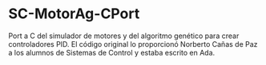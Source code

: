 # SC-MotorAg-CPort
Port a C del simulador de motores y del algoritmo genético para crear controladores PID.
El código original lo proporcionó Norberto Cañas de Paz a los alumnos de Sistemas de Control y estaba escrito en Ada.
